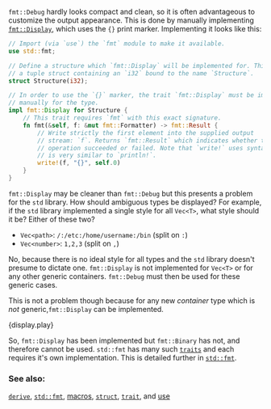 `fmt::Debug` hardly looks compact and clean, so it is often advantageous to
customize the output appearance. This is done by manually implementing
[`fmt::Display`][fmt], which uses the `{}` print marker. Implementing it
looks like this:

```rust
// Import (via `use`) the `fmt` module to make it available.
use std::fmt;

// Define a structure which `fmt::Display` will be implemented for. This is simply
// a tuple struct containing an `i32` bound to the name `Structure`.
struct Structure(i32);

// In order to use the `{}` marker, the trait `fmt::Display` must be implemented
// manually for the type.
impl fmt::Display for Structure {
    // This trait requires `fmt` with this exact signature.
    fn fmt(&self, f: &mut fmt::Formatter) -> fmt::Result {
        // Write strictly the first element into the supplied output
        // stream: `f`. Returns `fmt::Result` which indicates whether the
        // operation succeeded or failed. Note that `write!` uses syntax which
        // is very similar to `println!`.
        write!(f, "{}", self.0)
    }
}
```

`fmt::Display` may be cleaner than `fmt::Debug` but this presents
a problem for the `std` library. How should ambiguous types be displayed?
For example, if the `std` library implemented a single style for all
`Vec<T>`, what style should it be? Either of these two?

* `Vec<path>`: `/:/etc:/home/username:/bin` (split on `:`)
* `Vec<number>`: `1,2,3` (split on `,`)

No, because there is no ideal style for all types and the `std` library
doesn't presume to dictate one. `fmt::Display` is not implemented for `Vec<T>`
or for any other generic containers. `fmt::Debug` must then be used for these
generic cases.

This is not a problem though because for any new *container* type which is
*not* generic,`fmt::Display` can be implemented.

{display.play}

So, `fmt::Display` has been implemented but `fmt::Binary` has not, and
therefore cannot be used. `std::fmt` has many such [`traits`][traits] and
each requires it's own implementation. This is detailed further in
[`std::fmt`][fmt].

### See also:

[`derive`][derive], [`std::fmt`][fmt], [macros], [`struct`][structs],
[`trait`][traits], and [use][use]

[derive]: /trait/derive.html
[fmt]: http://doc.rust-lang.org/std/fmt/
[macros]: /macros.html
[structs]: /custom_types/structs.html
[traits]: /trait.html
[use]: /mod/use.html
